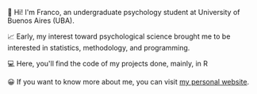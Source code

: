 👋 Hi! I'm Franco, an undergraduate psychology student at University of Buenos Aires (UBA).

📈 Early, my interest toward psychological science brought me to be interested in statistics, methodology, and programming. 

💻 Here, you'll find the code of my projects done, mainly, in R 

😀 If you want to know more about me, you can visit [my personal website](http://francosbenitez.netlify.app).  



